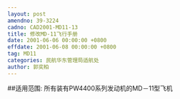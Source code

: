 ```yaml
---
layout: post
amendno: 39-3224
cadno: CAD2001-MD11-13
title: 修改MD-11飞行手册
date: 2001-06-06 00:00:00 +0800
effdate: 2001-06-08 00:00:00 +0800
tag: MD11
categories: 民航华东管理局适航处
author: 郭奕柏
---
```


##适用范围:
所有装有PW4400系列发动机的MD－11型飞机

